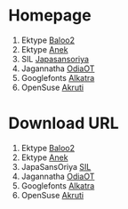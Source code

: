 # Homepage

1. Ektype [Baloo2](https://github.com/EkType/Baloo2)
2. Ektype  [Anek](https://github.com/EkType/Anek)
3. SIL [Japasansoriya](https://github.com/silnrsi/font-japa-sans-oriya)
4. Jagannatha [OdiaOT](https://github.com/OdiaWikimedia/Odia_OT_Jagannatha)
5. Googlefonts [Alkatra](https://github.com/suman51284/Alkatra)
6. OpenSuse [Akruti](https://software.opensuse.org/download/package?package=indic-fonts&project=openSUSE%3ALeap%3A15.0)

# Download URL

1. Ektype [Baloo2](https://github.com/EkType/Baloo2/releases/download/1.640/Baloo2_1.640.zip)
2. Ektype [Anek](https://github.com/EkType/Anek/releases/download/1.000/Ek-Type-Anek-Variable-1.002.zip)
3. JapaSansOriya [SIL](https://github.com/silnrsi/font-japa-sans-oriya/releases/download/v2.100/JapaSansOriya-2.100.tar.xz)
4. Jagannatha  [OdiaOT](https://github.com/OdiaWikimedia/Odia_OT_Jagannatha/archive/807e182/Odia_OT_Jagannatha-807e182.tar.gz)
5. Googlefonts [Alkatra](https://github.com/suman51284/Alkatra/archive/0192cbf/Alkatra-0192cbf.tar.gz)
6. OpenSuse [Akruti](https://download.opensuse.org/repositories/openSUSE:/Leap:/15.0/standard/noarch/indic-fonts-20160512-lp150.1.40.noarch.rpm)
